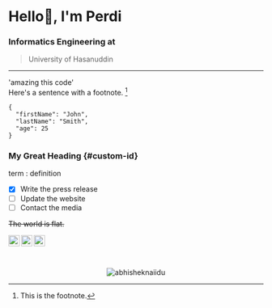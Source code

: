
# Hello🙌, I'm Perdi
### Informatics Engineering at
> University of Hasanuddin
---
'amazing this code'
</br>
Here's a sentence with a footnote. [^1]
[^1]: This is the footnote.

```
{
  "firstName": "John",
  "lastName": "Smith",
  "age": 25
}
```

### My Great Heading {#custom-id}

term
: definition

- [x] Write the press release
- [ ] Update the website
- [ ] Contact the media

~~The world is flat.~~

<a href="https://www.instagram.com/perdidev/">
  <img align="left" alt="PerdiDev's Instagram" width="22px" src="https://raw.githubusercontent.com/hussainweb/hussainweb/main/icons/instagram.png" />
</a>
<a href="https://twitter.com/malaikat___maut_">
  <img align="left" alt="PerdiDev | Twitter" width="22px" src="https://raw.githubusercontent.com/peterthehan/peterthehan/master/assets/twitter.svg" />
</a>
<a href="https://www.linkedin.com/in/perdidev/">
  <img align="left" alt="PerdiDev's LinkedIN" width="22px" src="https://raw.githubusercontent.com/peterthehan/peterthehan/master/assets/linkedin.svg" />
</a>

</br>
</br>
</br>

<p align="center"> <img src="https://github-readme-stats.vercel.app/api?username=abhisheknaiidu&show_icons=true&theme=radical" alt="abhisheknaiidu" />
